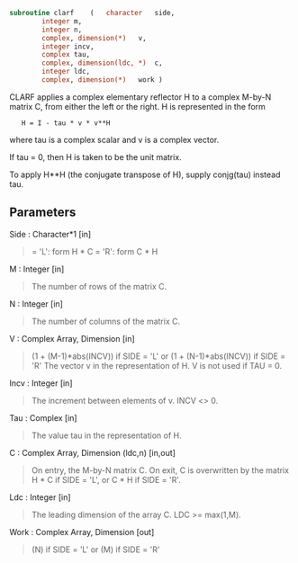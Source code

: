 ```fortran
subroutine clarf	(	character	side,
		integer	m,
		integer	n,
		complex, dimension(*)	v,
		integer	incv,
		complex	tau,
		complex, dimension(ldc, *)	c,
		integer	ldc,
		complex, dimension(*)	work )
```

 CLARF applies a complex elementary reflector H to a complex M-by-N
 matrix C, from either the left or the right. H is represented in the
 form

       H = I - tau * v * v**H

 where tau is a complex scalar and v is a complex vector.

 If tau = 0, then H is taken to be the unit matrix.

 To apply H**H (the conjugate transpose of H), supply conjg(tau) instead
 tau.

## Parameters
Side : Character*1 [in]
> = 'L': form  H * C
> = 'R': form  C * H

M : Integer [in]
> The number of rows of the matrix C.

N : Integer [in]
> The number of columns of the matrix C.

V : Complex Array, Dimension [in]
> (1 + (M-1)*abs(INCV)) if SIDE = 'L'
> or (1 + (N-1)*abs(INCV)) if SIDE = 'R'
> The vector v in the representation of H. V is not used if
> TAU = 0.

Incv : Integer [in]
> The increment between elements of v. INCV <> 0.

Tau : Complex [in]
> The value tau in the representation of H.

C : Complex Array, Dimension (ldc,n) [in,out]
> On entry, the M-by-N matrix C.
> On exit, C is overwritten by the matrix H * C if SIDE = 'L',
> or C * H if SIDE = 'R'.

Ldc : Integer [in]
> The leading dimension of the array C. LDC >= max(1,M).

Work : Complex Array, Dimension [out]
> (N) if SIDE = 'L'
> or (M) if SIDE = 'R'

